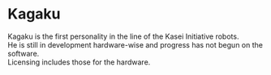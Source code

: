# Kagaku
Kagaku is the first personality in the line of the Kasei Initiative robots.  
He is still in development hardware-wise and progress has not begun on the software.  
Licensing includes those for the hardware.
